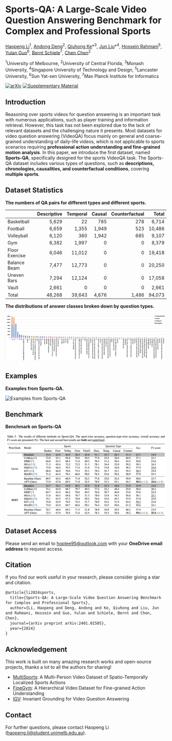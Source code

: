 # Sports-QA: A Large-Scale Video Question Answering Benchmark for Complex and Professional Sports

[Haopeng Li](https://hoplee6.github.io/)<sup>1</sup>, [Andong Deng](https://dengandong.github.io/)<sup>2</sup>, [Qiuhong Ke](https://research.monash.edu/en/persons/qiuhong-ke)\*<sup>3</sup>, [Jun Liu](https://scholar.google.com/citations?user=Q5Ild8UAAAAJ)*<sup>4</sup>, [Hossein Rahmani](https://sites.google.com/view/rahmaniatlu)<sup>5</sup>, [Yulan Guo](http://www.yulanguo.cn/)<sup>6</sup>, [Bernt Schiele](http://www.mpi-inf.mpg.de/~schiele)<sup>7</sup>, [Chen Chen](https://www.crcv.ucf.edu/chenchen/)<sup>2</sup>

<sup>1</sup>University of Melbourne, <sup>2</sup>University of Central Florida, <sup>3</sup>Monash University,
<sup>4</sup>Singapore University of Technology and Design, <sup>5</sup>Lancaster University, <sup>6</sup>Sun Yat-sen University, <sup>7</sup>Max Planck Institute for Informatics


[![arXiv](https://img.shields.io/badge/Arxiv-2401.01505-b31b1b.svg?logo=arXiv)](https://arxiv.org/abs/2401.01505)   [![Supplementary Material](https://img.shields.io/badge/Supplementary%20Material-blue)](https://unimelbcloud-my.sharepoint.com/:b:/g/personal/haopengl1_student_unimelb_edu_au/ET7YjGlNeBtJps4QHVaOMHMByAe1bU4-k19Jt6Fzl-UPgA?e=RwCY1P)





## Introduction

Reasoning over sports videos for question answering is an important task with numerous applications, such as player training and information retrieval. However, this task has not been explored due to the lack of relevant datasets and the challenging nature it presents. Most datasets for video question answering (VideoQA) focus mainly on general and coarse-grained understanding of daily-life videos, which is not applicable to sports scenarios requiring **professional action understanding and fine-grained motion analysis**. In this paper, we introduce the first dataset, named **Sports-QA**, specifically designed for the sports VideoQA task. The Sports-QA dataset includes various types of questions, such as **descriptions, chronologies, causalities, and counterfactual conditions**, covering **multiple sports**.

## Dataset Statistics

**The numbers of QA pairs for different types and different sports.**

|                | Descriptive  | Temporal  | Causal | Counterfactual | Total  |
|----------------|--------:|--------:|--------:|----------:|--------:|
| Basketball     | 5,629  | 22     | 785    | 278      | 6,714  |
| Football       | 6,659  | 1,355  | 1,949  | 523      | 10,486 |
| Volleyball     | 6,120  | 360    | 1,942  | 685      | 9,107  |
| Gym            | 6,382  | 1,997  | 0      | 0        | 8,379  |
| Floor Exercise | 6,046  | 11,012 | 0      | 0        | 19,418 |
| Balance Beam   | 7,477  | 12,773 | 0      | 0        | 20,250 |
| Uneven Bars    | 7,294  | 12,124 | 0      | 0        | 17,058 |
| Vault          | 2,661  | 0      | 0      | 0        | 2,661  |
| Total          | 48,268 | 39,643 | 4,676  | 1,486    | 94,073 |

**The distributions of answer classes broken down by question types.**

![Examples from Sports-QA](pics/dist.png)



## Examples

**Examples from Sports-QA.**

![Examples from Sports-QA](pics/sportsqa_eg.png)



## Benchmark

**Benchmark on Sports-QA**

![Benchmark on Sports-QA](pics/results.png)



## Dataset Access

Please send an email to [hoplee95@outlook.com](mailto:hoplee95@outlook.com) with your **OneDrive email address** to request access.

## Citation

If you find our work useful in your research, please consider giving a star and citation.

```
@article{li2024sports,
  title={Sports-QA: A Large-Scale Video Question Answering Benchmark for Complex and Professional Sports},
  author={Li, Haopeng and Deng, Andong and Ke, Qiuhong and Liu, Jun and Rahmani, Hossein and Guo, Yulan and Schiele, Bernt and Chen, Chen},
  journal={arXiv preprint arXiv:2401.01505},
  year={2024}
}
```


## Acknowledgement

This work is built on many amazing research works and open-source projects, thanks a lot to all the authors for sharing!

- [MultiSports](https://deeperaction.github.io/datasets/multisports.html): A Multi-Person Video Dataset of Spatio-Temporally Localized Sports Actions
- [FineGym](https://sdolivia.github.io/FineGym/): A Hierarchical Video Dataset for Fine-grained Action Understanding
- [IGV](https://github.com/yl3800/IGV): Invariant Grounding for Video Question Answering


## Contact

For further questions, please contact Haopeng Li (haopeng.li@student.unimelb.edu.au).
